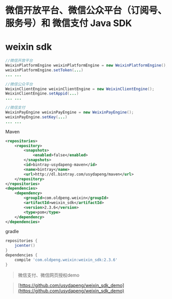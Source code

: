# 微信开放平台、微信公众平台（订阅号、服务号）和 微信支付 Java SDK
# weixin sdk

```java
//微信开放平台
WeixinPlatformEngine weixinPlatformEngine = new WeixinPlatformEngine();
weixinPlatformEngine.setToken(...)
... ...

//微信公众平台
WeixinClientEngine weixinClientEngine = new WeixinClientEngine();
WeixinClientEngine.setAppid(...)
... ...

//微信支付
WeixinPayEngine weixinPayEngine = new WeixinPayEngine();
weixinPayEngine.setKey(...)
... ...
```


Maven
```xml
<repositories>
    <repository>
        <snapshots>
            <enabled>false</enabled>
        </snapshots>
        <id>bintray-usydapeng-maven</id>
        <name>bintray</name>
        <url>http://dl.bintray.com/usydapeng/maven</url>
    </repository>
</repositories>
<dependencies>
    <dependency>
        <groupId>com.oldpeng.weixin</groupId>
        <artifactId>weixin_sdk</artifactId>
        <version>2.3.6</version>
        <type>pom</type>
    </dependency>
</dependencies>
```

gradle
```gradle
repositories {
    jcenter()
}
dependencies {
    compile 'com.oldpeng.weixin:weixin_sdk:2.3.6'
}
```



>微信支付、微信网页授权demo

>[https://github.com/usydapeng/weixin_sdk_demo](https://github.com/usydapeng/weixin_sdk_demo)
